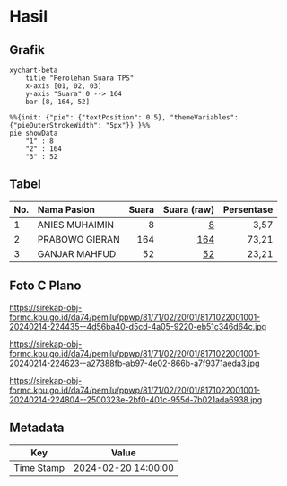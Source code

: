 # Hasil

## Grafik

```mermaid
xychart-beta
    title "Perolehan Suara TPS"
    x-axis [01, 02, 03]
    y-axis "Suara" 0 --> 164
    bar [8, 164, 52]
```

```mermaid
%%{init: {"pie": {"textPosition": 0.5}, "themeVariables": {"pieOuterStrokeWidth": "5px"}} }%%
pie showData
    "1" : 8
    "2" : 164
    "3" : 52
```

## Tabel

| No. | Nama Paslon    | Suara | Suara (raw) | Persentase |
|:--- |:-------------- | -----:| -----------:| ----------:|
| 1   | ANIES MUHAIMIN | 8     | [8][p-1]    | 3,57       |
| 2   | PRABOWO GIBRAN | 164   | [164][p-2]  | 73,21      |
| 3   | GANJAR MAHFUD  | 52    | [52][p-3]   | 23,21      |


[p-1]: https://github.com/gigit-pemilu/pemilu-2024-81-maluku/blob/main/pilpres/hitung-suara/sub/81-maluku/sub/71-kota-ambon/sub/02-sirimau/sub/2001-hative-kecil/sub/001-tps/sub/paslon-1.txt
[p-2]: https://github.com/gigit-pemilu/pemilu-2024-81-maluku/blob/main/pilpres/hitung-suara/sub/81-maluku/sub/71-kota-ambon/sub/02-sirimau/sub/2001-hative-kecil/sub/001-tps/sub/paslon-2.txt
[p-3]: https://github.com/gigit-pemilu/pemilu-2024-81-maluku/blob/main/pilpres/hitung-suara/sub/81-maluku/sub/71-kota-ambon/sub/02-sirimau/sub/2001-hative-kecil/sub/001-tps/sub/paslon-3.txt

## Foto C Plano

https://sirekap-obj-formc.kpu.go.id/da74/pemilu/ppwp/81/71/02/20/01/8171022001001-20240214-224435--4d56ba40-d5cd-4a05-9220-eb51c346d64c.jpg

https://sirekap-obj-formc.kpu.go.id/da74/pemilu/ppwp/81/71/02/20/01/8171022001001-20240214-224623--a27388fb-ab97-4e02-866b-a7f9371aeda3.jpg

https://sirekap-obj-formc.kpu.go.id/da74/pemilu/ppwp/81/71/02/20/01/8171022001001-20240214-224804--2500323e-2bf0-401c-955d-7b021ada6938.jpg


## Metadata

| Key        | Value               |
| ---------- | ------------------- |
| Time Stamp | 2024-02-20 14:00:00 |



